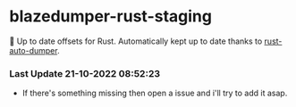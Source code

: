 # blazedumper-rust-staging

🚀 Up to date offsets for Rust. Automatically kept up to date thanks to [rust-auto-dumper](https://github.com/Akandesh/rust-auto-dumper).


### Last Update 21-10-2022 08:52:23
- If there's something missing then open a issue and i'll try to add it asap.